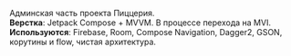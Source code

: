 Админская часть проекта Пиццерия.  
**Верстка**: Jetpack Compose + MVVM. В процессе перехода на MVI.  
**Используются**: Firebase, Room, Compose Navigation, Dagger2, GSON, корутины и flow, чистая архитектура.
